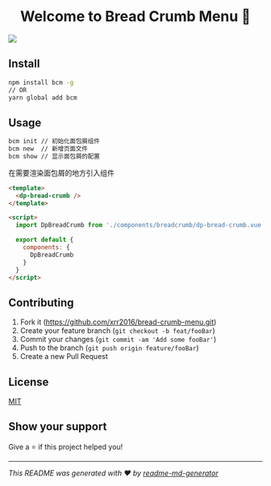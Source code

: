 <h1 align="center">Welcome to Bread Crumb Menu 👋</h1>
<p>
  <img src="https://img.shields.io/badge/version-0.0.17-blue.svg?cacheSeconds=2592000" />
</p>

## Install

```bash
npm install bcm -g
// OR
yarn global add bcm
```

## Usage

```bash
bcm init // 初始化面包屑组件
bcm new  // 新增页面文件
bcm show // 显示面包屑的配置
```

在需要渲染面包屑的地方引入组件

```html
<template>
  <dp-bread-crumb />
</template>

<script>
  import DpBreadCrumb from './components/breadcrumb/dp-bread-crumb.vue'

  export default {
    components: {
      DpBreadCrumb
    }
  }
</script>
```

## Contributing

1. Fork it (<https://github.com/xrr2016/bread-crumb-menu.git>)
2. Create your feature branch (`git checkout -b feat/fooBar`)
3. Commit your changes (`git commit -am 'Add some fooBar'`)
4. Push to the branch (`git push origin feature/fooBar`)
5. Create a new Pull Request

## License

[MIT](LICENSE)

## Show your support

Give a ⭐️ if this project helped you!

---

_This README was generated with ❤️ by [readme-md-generator](https://github.com/kefranabg/readme-md-generator)_
